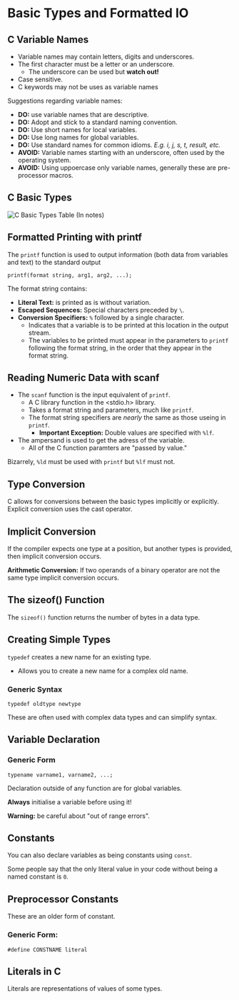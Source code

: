# Basic Types and Formatted IO

## C Variable Names
- Variable names may contain letters, digits and underscores.
- The first character must be a letter or an underscore.
  - The underscore can be used but **watch out!**
- Case sensitive.
- C keywords may not be uses as variable names

Suggestions regarding variable names:
- **DO:** use variable names that are descriptive.
- **DO:** Adopt and stick to a standard naming convention.
- **DO:** Use short names for local variables.
- **DO:** Use long names for global variables.
- **DO:** Use standard names for common idioms. *E.g. i, j, s, t, result, etc.*
- **AVOID:** Variable names starting with an underscore, often used by the operating system.
- **AVOID:** Using uppoercase only variable names, generally these are pre-processor macros.

## C Basic Types
![C Basic Types Table (*In notes*)](/Images/C-Basic-Types.png)

## Formatted Printing with printf
The `printf` function is used to output information (both data from variables and text) to the standard output

`printf(format string, arg1, arg2, ...);`

The format string contains:
- **Literal Text:** is printed as is without variation.
- **Escaped Sequences:** Special characters preceded by `\`.
- **Conversion Specifiers:** `%` followed by a single character.
  - Indicates that a variable is to be printed at this location in the output stream.
  - The variables to be printed must appear in the parameters to `printf` following the format string, in the order that they appear in the format string.

## Reading Numeric Data with scanf
- The `scanf` function is the input equivalent of `printf`.
  - A C library function in the <stdio.h> library.
  - Takes a format string and parameters, much like `printf`.
  - The format string specifiers are *nearly* the same as those useing in `printf`.
    - **Important Exception:** Double values are specified with `%lf`.
- The ampersand is used to get the adress of the variable.
  - All of the C function paramters are "passed by value."

Bizarrely, `%ld` must be used with `printf` but `%lf` must not.

## Type Conversion
C allows for conversions between the basic types implicitly or explicitly.
Explicit conversion uses the cast operator.

## Implicit Conversion
If the compiler expects one type at a position, but another types is provided, then implicit conversion occurs.

**Arithmetic Conversion:** If two operands of a binary operator are not the same type implicit conversion occurs.

## The sizeof() Function
The `sizeof()` function returns the number of bytes in a data type.

## Creating Simple Types
`typedef` creates a new name for an existing type.
  - Allows you to create a new name for a complex old name.

### Generic Syntax
``typedef oldtype newtype``

These are often used with complex data types and can simplify syntax.

## Variable Declaration
### Generic Form
``typename varname1, varname2, ...;``

Declaration outside of any function are for global variables.

**Always** initialise a variable before using it!

**Warning:** be careful about "out of range errors".

## Constants
You can also declare variables as being constants using `const`.

Some people say that the only literal value in your code without being a named constant is `0`.

## Preprocessor Constants
These are an older form of constant.

### Generic Form:
``#define CONSTNAME literal``

## Literals in C
Literals are representations of values of some types.
